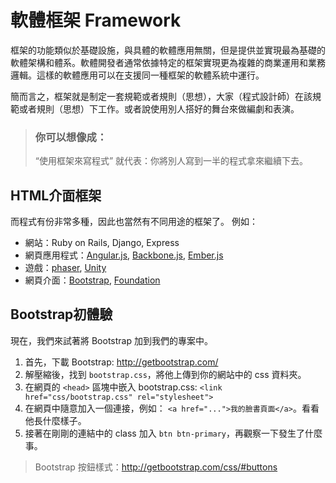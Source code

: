 # 軟體框架 Framework

框架的功能類似於基礎設施，與具體的軟體應用無關，但是提供並實現最為基礎的軟體架構和體系。軟體開發者通常依據特定的框架實現更為複雜的商業運用和業務邏輯。這樣的軟體應用可以在支援同一種框架的軟體系統中運行。

簡而言之，框架就是制定一套規範或者規則（思想），大家（程式設計師）在該規範或者規則（思想）下工作。或者說使用別人搭好的舞台來做編劇和表演。

> ### 你可以想像成：
> “使用框架來寫程式” 就代表：你將別人寫到一半的程式拿來繼續下去。


## HTML介面框架
而程式有份非常多種，因此也當然有不同用途的框架了。  例如：

* 網站：Ruby on Rails, Django, Express
* 網頁應用程式：[Angular.js](https://github.com/angular/angular.js), [Backbone.js](https://github.com/jashkenas/backbone), [Ember.js](https://github.com/emberjs/ember.js)
* 遊戲：[phaser](https://github.com/photonstorm/phaser), [Unity](http://unity3d.com/cn/)
* 網頁介面：[Bootstrap](http://getbootstrap.com/), [Foundation](http://foundation.zurb.com/)


## Bootstrap初體驗
現在，我們來試著將 Bootstrap 加到我們的專案中。

1. 首先，下載 Bootstrap: http://getbootstrap.com/
2. 解壓縮後，找到 `bootstrap.css`，將他上傳到你的網站中的 css 資料夾。
3. 在網頁的 `<head>` 區塊中嵌入 bootstrap.css:
`<link href="css/bootstrap.css" rel="stylesheet">`
4. 在網頁中隨意加入一個連接，例如： `<a href="...">我的臉書頁面</a>`。看看他長什麼樣子。
5. 接著在剛剛的連結中的 class 加入 `btn btn-primary`，再觀察一下發生了什麼事。

> Bootstrap 按鈕樣式：http://getbootstrap.com/css/#buttons
